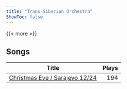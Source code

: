 ```yaml
---
title: "Trans-Siberian Orchestra"
ShowToc: false
---
```


{{< more >}}

## Songs
Title | Plays 
----- | -----: 
[Christmas Eve / Sarajevo 12/24](/songs/christmas-eve-sarajevo) | 194

